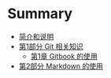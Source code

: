 # Summary

* [简介和说明](README.md)
* [第1部分 Git 相关知识](part-1.md)
  * [第1章 Gitbook 的使用](part-1/chapter-1.md)
* [第2部分 Markdown 的使用](part-2.md)

